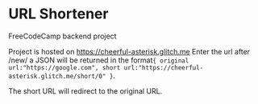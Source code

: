 # URL Shortener
FreeCodeCamp backend project

Project is hosted on https://cheerful-asterisk.glitch.me
Enter the url after /new/ 
a JSON will be returned in the format`{ original url:"https://google.com", short url:"https://cheerful-asterisk.glitch.me/short/0" }`.

The short URL will redirect to the original URL.